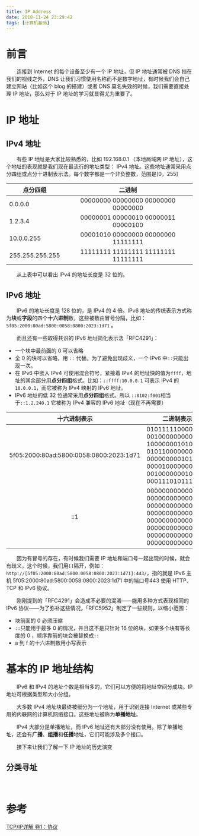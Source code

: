 ```yaml
---
title: IP Address
date: 2018-11-24 23:29:42
tags: [计算机基础]
---
```




 # 前言

　　连接到 Internet 的每个设备至少有一个 IP 地址，但 IP 地址通常被 DNS 挡在我们的视线之外，DNS 让我们习惯使用名称而不是数字地址，有时候我们会自己建立网站（比如这个 blog 的搭建）或者 DNS 莫名失效的时候，我们需要直接处理 IP 地址，那么对于 IP 地址的学习就显得尤为重要了。



<!-- more -->



# IP 地址

## IPv4 地址

　　有些 IP 地址是大家比较熟悉的，比如 192.168.0.1 （本地局域网 IP 地址），这个地址的表现就是我们现在最流行的地址类型： IPv4 地址。这些地址通常采用点分四组或点分十进制表示法。每个数字都是一个非负整数，范围是[0，255]

| 点分四组        |               二进制                |
| --------------- | :---------------------------------: |
| 0.0.0.0         | 00000000 00000000 00000000 00000000 |
| 1.2.3.4         | 00000001 00000010 00000011 00000100 |
| 10.0.0.255      | 00001010 00000000 00000000 11111111 |
| 255.255.255.255 | 11111111 11111111 11111111 11111111 |



　　从上表中可以看出 IPv4 的地址长度是 32 位的。

## IPv6 地址

　　IPv6 的地址长度是 128 位的，是 IPv4 的 4 倍。IPv6 地址的传统表示方式称为**块**或**字段**的四个**十六进制**数，这些被数由冒号分隔，比如：`5f05:2000:80ad:5800:0058:0800:2023:1d71` 。

　　而且还有一些取得共识的 IPv6 地址简化表示法「RFC4291」：

* 一个块中最前面的 0 可以省略
* 全 0 的块可以省略，用 `::` 代替。为了避免出现歧义，一个 IPv6 中`::`只能出现一次。
* 在 IPv6 中嵌入 IPv4 可使用混合符号，紧接着 IPv4 的地址快的值为`ffff`，地址的其余部分用**点分四组**格式。比如：`::ffff:10.0.0.1` 可表示 IPv4 的`10.0.0.1`，而它被称为 IPv4 映射的 IPv6 地址。
* IPv6 地址的低 32 位通常采用**点分四组**格式。所以 `::0102:f001`相当于`::1.2.240.1` 它被称为 IPv4 兼容的 IPv6 地址（现在不再需要）

|              十六进制表示               |                          二进制表示                          |
| :-------------------------------------: | :----------------------------------------------------------: |
| 5f05:2000:80ad:5800:0058:0800:2023:1d71 | 0101111100000101 0010000000000000<br>1000000010101101 0101100000000000<br>0000000001011000 0000100000000000<br>0010000000100011 0001110101110001 |
|                   ::1                   | 0000000000000000 0000000000000000<br>0000000000000000 0000000000000000<br>0000000000000000 0000000000000000<br>0000000000000000 0000000000000001 |

　　因为有冒号的存在，有时候我们需要 IP 地址和端口号一起出现的时候，就会有歧义，这个时候，我们用`[]`隔开，例如：`http://[5f05:2000:80ad:5800:0058:0800:2023:1d71]:443/`，指的就是 IPv6 主机 5f05:2000:80ad:5800:0058:0800:2023:1d71 中的端口号443 使用 HTTP、TCP 和 IPv6 协议。

　　刚刚提到的「RFC4291」会造成不必要的混淆——能用多种方式表现相同的 IPv6 协议——为了弥补这些情况，「RFC5952」制定了一些规则，以缩小范围：

* 块前面的 0 必须压缩
* `::`只能用于最多 0 的情况，并且这不是只针对 16 位的块，如果多个块有等长度的 0 ，顺序靠前的块会被替换成`::`
* a 到 f 的十六进制数用小写表示



# 基本的 IP 地址结构

　　IPv6 和 IPv4 的地址个数是相当多的，它们可以方便的将地址空间分成块。IP 地址可根据类型和大小分组。

　　大多数 IPv4 地址块最终被细分为一个地址，用于识别连接 Internet 或某些专用的内联网的计算机网络接口。这些地址被称为**单播地址**。

　　IPv4 大部分是单播地址，而 IPv6 地址还有大部分没有使用。除了单播地址，还会有**广播**、**组播**和**任播**地址，它们可能涉及多个接口。

　　接下来让我们了解一下 IP 地址的历史演变

## 分类寻址

　　

 

# 参考



[TCP/IP详解 卷1：协议](https://book.douban.com/subject/1088054/)